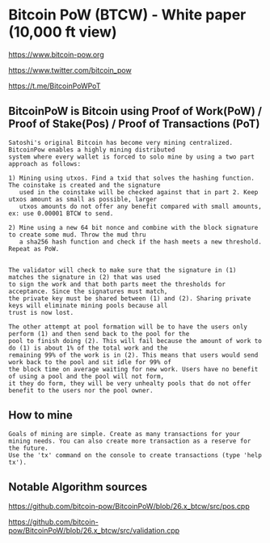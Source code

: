 Bitcoin PoW (BTCW) - White paper (10,000 ft view)
=====================================

https://www.bitcoin-pow.org

https://www.twitter.com/bitcoin_pow

https://t.me/BitcoinPoWPoT


BitcoinPoW is Bitcoin using Proof of Work(PoW) / Proof of Stake(Pos) / Proof of Transactions (PoT)
----------------
```
Satoshi's original Bitcoin has become very mining centralized. BitcoinPow enables a highly mining distributed 
system where every wallet is forced to solo mine by using a two part approach as follows:

1) Mining using utxos. Find a txid that solves the hashing function. The coinstake is created and the signature
   used in the coinstake will be checked against that in part 2. Keep utxos amount as small as possible, larger
   utxos amounts do not offer any benefit compared with small amounts, ex: use 0.00001 BTCW to send.

2) Mine using a new 64 bit nonce and combine with the block signature to create some mud. Throw the mud thru
   a sha256 hash function and check if the hash meets a new threshold. Repeat as PoW.


The validator will check to make sure that the signature in (1) matches the signature in (2) that was used
to sign the work and that both parts meet the thresholds for acceptance. Since the signatures must match,
the private key must be shared between (1) and (2). Sharing private keys will eliminate mining pools because all
trust is now lost.

The other attempt at pool formation will be to have the users only perform (1) and then send back to the pool for the
pool to finish doing (2). This will fail because the amount of work to do (1) is about 1% of the total work and the
remaining 99% of the work is in (2). This means that users would send work back to the pool and sit idle for 99% of 
the block time on average waiting for new work. Users have no benefit of using a pool and the pool will not form,
it they do form, they will be very unhealty pools that do not offer benefit to the users nor the pool owner.
```

How to mine
-------
```
Goals of mining are simple. Create as many transactions for your mining needs. You can also create more transaction as a reserve for the future.
Use the 'tx' command on the console to create transactions (type 'help tx').
```

Notable Algorithm sources
-------
https://github.com/bitcoin-pow/BitcoinPoW/blob/26.x_btcw/src/pos.cpp

https://github.com/bitcoin-pow/BitcoinPoW/blob/26.x_btcw/src/validation.cpp